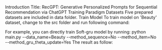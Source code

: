 Introduction
Title: RecGPT: Generative Personalized Prompts for Sequential Recommendation via ChatGPT Training Paradigm 
Datasets
Five prepared datasets are included in data folder.
Train Model
To train model on 'Beauty' dataset, change to the src folder and run following command:

For example, you can directly train Soft-gru model by running:
python main.py --data_name=Beauty --method_sequence=No --method_item=No --method_gru_theta_update=Yes
The result as follow:

